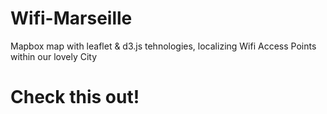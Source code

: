 # Wifi-Marseille

 Mapbox map with leaflet & d3.js tehnologies, localizing Wifi Access Points within our lovely City 

# Check this out!
